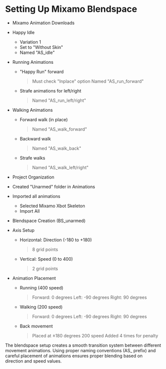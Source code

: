 # Setting Up Mixamo Blendspace

* Mixamo Animation Downloads
 * Happy Idle
   - Variation 1
   - Set to "Without Skin"
   - Named "AS_idle"
 * Running Animations
   - "Happy Run" forward
     > Must check "Inplace" option
     > Named "AS_run_forward"
   - Strafe animations for left/right
     > Named "AS_run_left/right"
 * Walking Animations
   - Forward walk (in place)
     > Named "AS_walk_forward"
   - Backward walk
     > Named "AS_walk_back"
   - Strafe walks
     > Named "AS_walk_left/right"

* Project Organization
 * Created "Unarmed" folder in Animations
 * Imported all animations
   - Selected Mixamo Xbot Skeleton
   - Import All

* Blendspace Creation (BS_unarmed)
 * Axis Setup
   - Horizontal: Direction (-180 to +180)
     > 8 grid points
   - Vertical: Speed (0 to 400)
     > 2 grid points
 * Animation Placement
   - Running (400 speed)
     > Forward: 0 degrees
     > Left: -90 degrees
     > Right: 90 degrees
   - Walking (200 speed)
     > Forward: 0 degrees
     > Left: -90 degrees
     > Right: 90 degrees
   - Back movement
     > Placed at ±180 degrees
     > 200 speed
     > Added 4 times for penalty

The blendspace setup creates a smooth transition system between different movement animations. Using proper naming conventions (AS_ prefix) and careful placement of animations ensures proper blending based on direction and speed values.
